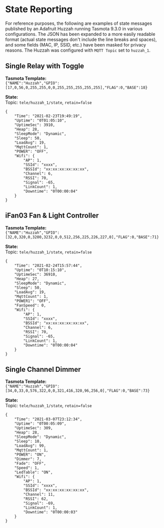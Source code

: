 # State Reporting

For reference purposes, the following are examples of state messages published by an Adafruit Huzzah running Tasmota 9.3.0 in various configurations.  The JSON has been expanded to a more easily readable format (actual state messages don't include the line breaks and spaces), and some fields (MAC, IP, SSID, etc.) have been masked for privacy reasons. The Huzzah was configured with `MQTT Topic` set to `huzzah_1`.

## Single Relay with Toggle

**Tasmota Template:**  
`{"NAME":"Huzzah","GPIO":[17,0,56,0,255,255,0,0,255,255,255,255,255],"FLAG":0,"BASE":18}`

**State:**  
Topic: `tele/huzzah_1/state`, `retain=false`

```jsonc
{
    "Time": "2021-02-23T19:49:19",
    "Uptime": "0T01:05:10",
    "UptimeSec": 3910,
    "Heap": 28,
    "SleepMode": "Dynamic",
    "Sleep": 50,
    "LoadAvg": 19,
    "MqttCount": 1,
    "POWER": "OFF",
    "Wifi": {
        "AP": 1,
        "SSId": "xxxx",
        "BSSId": "xx:xx:xx:xx:xx:xx",
        "Channel": 6,
        "RSSI": 70,
        "Signal": -65,
        "LinkCount": 1,
        "Downtime": "0T00:00:04"
    }
}
```

## iFan03 Fan & Light Controller

**Tasmota Template:**  
`{"NAME":"Huzzah","GPIO":[32,0,320,0,3200,3232,0,0,512,256,225,226,227,0],"FLAG":0,"BASE":71}`

**State:**  
Topic: `tele/huzzah_1/state`, `retain=false`

```jsonc
{
    "Time": "2021-02-24T15:57:44",
    "Uptime": "0T10:15:10",
    "UptimeSec": 36910,
    "Heap": 27,
    "SleepMode": "Dynamic",
    "Sleep": 50,
    "LoadAvg": 19,
    "MqttCount": 1,
    "POWER1": "OFF",
    "FanSpeed": 0,
    "Wifi": {
        "AP": 1,
        "SSId": "xxxx",
        "BSSId": "xx:xx:xx:xx:xx:xx",
        "Channel": 6,
        "RSSI": 70,
        "Signal": -65,
        "LinkCount": 1,
        "Downtime": "0T00:00:04"
    }
}
```

## Single Channel Dimmer

**Tasmota Template:**  
`{"NAME":"Huzzah","GPIO":[34,0,33,0,576,322,0,0,321,416,320,96,256,0],"FLAG":0,"BASE":73}`

**State:**  
Topic: `tele/huzzah_1/state`, `retain=false`
```jsonc
{
    "Time": "2021-03-07T23:12:34",
    "Uptime": "0T00:05:09",
    "UptimeSec": 309,
    "Heap": 28,
    "SleepMode": "Dynamic",
    "Sleep": 10,
    "LoadAvg": 99,
    "MqttCount": 1,
    "POWER": "ON",
    "Dimmer": 7,
    "Fade": "OFF",
    "Speed": 1,
    "LedTable": "ON",
    "Wifi": {
        "AP": 1,
        "SSId": "xxxx",
        "BSSId": "xx:xx:xx:xx:xx:xx",
        "Channel": 11,
        "RSSI": 62,
        "Signal": -69,
        "LinkCount": 1,
        "Downtime": "0T00:00:03"
    }
}
```
